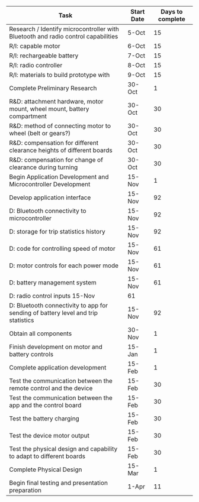 Task | Start Date | Days to complete
-------|-------|-------
Research / Identify microcontroller with Bluetooth and radio control capabilities | 5-Oct | 15
R/I: capable motor| 6-Oct | 15
R/I: rechargeable battery | 7-Oct | 15
R/I: radio controller | 8-Oct | 15
R/I: materials to build prototype with | 9-Oct | 15
Complete Preliminary Research | 30-Oct | 1
R&D: attachment hardware, motor mount, wheel mount, battery compartment | 30-Oct | 30
R&D: method of connecting motor to wheel (belt or gears?) | 30-Oct | 30
R&D: compensation for different clearance heights of different boards | 30-Oct | 30
R&D: compensation for change of clearance during turning | 30-Oct | 30
Begin Application Development and Microcontroller Development | 15-Nov | 1
Develop application interface | 15-Nov | 92
D: Bluetooth connectivity to microcontroller | 15-Nov | 92
D: storage for trip statistics history | 15-Nov | 92
D: code for controlling speed of motor | 15-Nov | 61
D: motor controls for each power mode | 15-Nov | 61
D: battery management system | 15-Nov | 61
D: radio control inputs	15-Nov | 61
D: Bluetooth connectivity to app for sending of battery level and trip statistics | 15-Nov | 92
Obtain all components | 30-Nov | 1
Finish development on motor and battery controls | 15-Jan | 1
Complete application development | 15-Feb | 1
Test the communication between the remote control and the device | 15-Feb | 30
Test the communication between the app and the control board | 15-Feb | 30
Test the battery charging | 15-Feb | 30
Test the device motor output | 15-Feb | 30
Test the physical design and capability to adapt to different boards | 15-Feb | 30
Complete Physical Design | 15-Mar | 1
Begin final testing and presentation preparation | 1-Apr | 11
